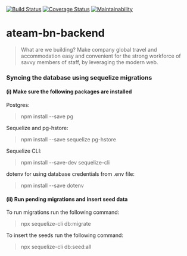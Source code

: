 [![Build Status](https://travis-ci.org/Stackup-Rwanda/ateam-bn-backend.svg?branch=develop)](https://travis-ci.org/Stackup-Rwanda/ateam-bn-backend) [![Coverage Status](https://coveralls.io/repos/github/Stackup-Rwanda/fan7-bn-backend/badge.svg)](https://coveralls.io/github/Stackup-Rwanda/fan7-bn-backend) [![Maintainability](https://api.codeclimate.com/v1/badges/816cc6aa5f0b3b9179cf/maintainability)](https://codeclimate.com/github/Stackup-Rwanda/ateam-bn-backend/maintainability)


# ateam-bn-backend
> What are we building?
Make company global travel and accommodation easy and convenient for the strong workforce of savvy members of staff, by leveraging the modern web.


### Syncing the database using sequelize migrations
#### (i) Make sure the following packages are installed

Postgres:
>npm install --save pg

Sequelize and pg-hstore:
>npm install --save sequelize pg-hstore

Sequelize CLI:
>npm install --save-dev sequelize-cli

dotenv for using database credentials from .env file:
>npm install --save dotenv

#### (ii) Run pending migrations and insert seed data

To run migrations run the following command:
>npx sequelize-cli db:migrate

To insert the seeds run the following command:
>npx sequelize-cli db:seed:all
